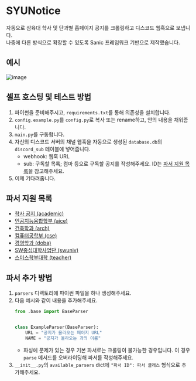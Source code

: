 # SYUNotice
자동으로 삼육대 학사 및 단과별 홈페이지 공지를 크롤링하고 디스코드 웹훅으로 보냅니다.  
나중에 다른 방식으로 확장할 수 있도록 Sanic 프레임워크 기반으로 제작했습니다.

## 예시
![image](https://user-images.githubusercontent.com/61371424/221483113-a1a4492e-307b-461f-a81a-3acbe1f429b0.png)

## 셀프 호스팅 및 테스트 방법
1. 파이썬을 준비해주시고, `requirements.txt`를 통해 의존성을 설치합니다.
2. `config.example.py`를 `config.py`로 복사 또는 rename하고, 안의 내용을 채워줍니다.
3. `main.py`를 구동합니다.
4. 자신의 디스코드 서버의 채널 웹훅을 자동으로 생성된 `database.db`의 `discord_sub` 테이블에 넣어줍니다.
   - webhook: 웹훅 URL
   - sub: 구독할 목록; 컴마 등으로 구독할 공지를 작성해주세요. ID는 [파서 지원 목록](#파서-지원-목록)을 참고해주세요.
5. 이제 기다려줍니다.

## 파서 지원 목록
- [학사 공지 (academic)](https://www.syu.ac.kr/academic/academic-notice/)
- [인공지능융합학부 (aice)](https://www.syu.ac.kr/aice/community/notice/)
- [건축학과 (arch)](https://www.syu.ac.kr/arch/community/notice/)
- [컴퓨터공학부 (cse)](https://www.syu.ac.kr/cse/community/notice/)
- [경영학과 (doba)](https://www.syu.ac.kr/doba/community/notice/)
- [SW중심대학사업단 (swuniv)](https://www.syu.ac.kr/swuniv/community/notice/)
- [스미스학부대학 (teacher)](https://www.syu.ac.kr/teacher/community/notice/)

## 파서 추가 방법
1. `parsers` 디렉토리에 파이썬 파일을 하나 생성해주세요.
2. 다음 예시와 같이 내용을 추가해주세요.
   ```python
   from .base import BaseParser
   
   
   class ExampleParser(BaseParser):
       URL = "공지가 올라오는 페이지 URL"
       NAME = "공지가 올라오는 과의 이름"
   ```
   - 파싱에 문제가 있는 경우 기본 파서로는 크롤링이 불가능한 경우입니다. 이 경우 `parse` 메서드를 오버라이딩해 파서를 작성해주세요.
3. `__init__.py`의 `available_parsers` dict에 `"파서 ID": 파서 클래스` 형식으로 추가해주세요.
